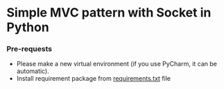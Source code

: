 # Simple MVC pattern with Socket in Python

### Pre-requests

* Please make a new virtual environment (if you use PyCharm, it can be automatic). 
* Install requirement package from [requirements.txt](https://github.com/AlvifSandana/mvc-python/blob/main/requirements.txt) file
